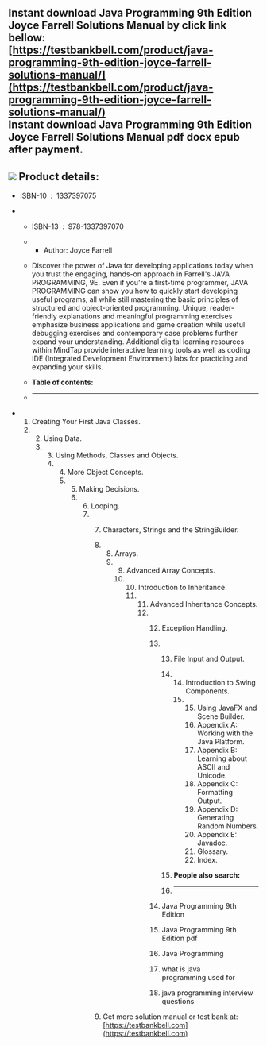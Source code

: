 Instant download **Java Programming 9th Edition Joyce Farrell Solutions Manual** by click link bellow:  
[https://testbankbell.com/product/java-programming-9th-edition-joyce-farrell-solutions-manual/](https://testbankbell.com/product/java-programming-9th-edition-joyce-farrell-solutions-manual/)  
**Instant download Java Programming 9th Edition Joyce Farrell Solutions Manual pdf docx epub after payment.**
-------------------------------------------------------------------------------------------------------------


![](https://testbankbell.com/wp-content/uploads/2023/05/java-programming-9th-edition-joyce-farrell-solutions-manual.jpg)
**Product details:**
--------------------


* ISBN-10 ‏ : ‎ 1337397075
* * ISBN-13 ‏ : ‎ 978-1337397070
  * * Author: Joyce Farrell
   
  * Discover the power of Java for developing applications today when you trust the engaging, hands-on approach in Farrell's JAVA PROGRAMMING, 9E. Even if you're a first-time programmer, JAVA PROGRAMMING can show you how to quickly start developing useful programs, all while still mastering the basic principles of structured and object-oriented programming. Unique, reader-friendly explanations and meaningful programming exercises emphasize business applications and game creation while useful debugging exercises and contemporary case problems further expand your understanding. Additional digital learning resources within MindTap provide interactive learning tools as well as coding IDE (Integrated Development Environment) labs for practicing and expanding your skills.
  * **Table of contents:**
  * ----------------------
 
* 1. Creating Your First Java Classes.
  2. 2. Using Data.
     3. 3. Using Methods, Classes and Objects.
        4. 4. More Object Concepts.
           5. 5. Making Decisions.
              6. 6. Looping.
                 7. 7. Characters, Strings and the StringBuilder.
                    8. 8. Arrays.
                       9. 9. Advanced Array Concepts.
                          10. 10. Introduction to Inheritance.
                              11. 11. Advanced Inheritance Concepts.
                                  12. 12. Exception Handling.
                                      13. 13. File Input and Output.
                                          14. 14. Introduction to Swing Components.
                                              15. 15. Using JavaFX and Scene Builder.
                                                  16. Appendix A: Working with the Java Platform.
                                                  17. Appendix B: Learning about ASCII and Unicode.
                                                  18. Appendix C: Formatting Output.
                                                  19. Appendix D: Generating Random Numbers.
                                                  20. Appendix E: Javadoc.
                                                  21. Glossary.
                                                  22. Index.
                                                 
                                          15. **People also search:**
                                          16. -----------------------
                                         
                                      14. Java Programming 9th Edition
                                     
                                      15. Java Programming 9th Edition pdf
                                     
                                      16. Java Programming
                                     
                                      17. what is java programming used for
                                     
                                      18. java programming interview questions
                                     
                    9.  Get more solution manual or test bank at: [https://testbankbell.com](https://testbankbell.com)
